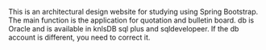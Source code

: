 
This is an architectural design website for studying using Spring Bootstrap.
The main function is the application for quotation and bulletin board.
db is Oracle and is available in knlsDB sql plus and sqldevelopeer.
If the db account is different, you need to correct it.

